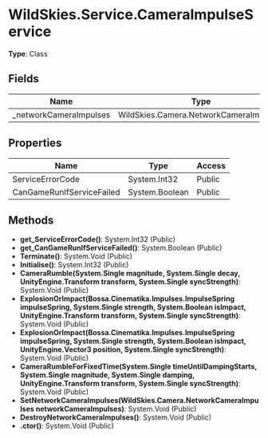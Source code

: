 ﻿# WildSkies.Service.CameraImpulseService

**Type**: Class

## Fields

| Name | Type | Access |
|------|------|--------|
| _networkCameraImpulses | WildSkies.Camera.NetworkCameraImpulses | Private |

## Properties

| Name | Type | Access |
|------|------|--------|
| ServiceErrorCode | System.Int32 | Public |
| CanGameRunIfServiceFailed | System.Boolean | Public |

## Methods

- **get_ServiceErrorCode()**: System.Int32 (Public)
- **get_CanGameRunIfServiceFailed()**: System.Boolean (Public)
- **Terminate()**: System.Void (Public)
- **Initialise()**: System.Int32 (Public)
- **CameraRumble(System.Single magnitude, System.Single decay, UnityEngine.Transform transform, System.Single syncStrength)**: System.Void (Public)
- **ExplosionOrImpact(Bossa.Cinematika.Impulses.ImpulseSpring impulseSpring, System.Single strength, System.Boolean isImpact, UnityEngine.Transform transform, System.Single syncStrength)**: System.Void (Public)
- **ExplosionOrImpact(Bossa.Cinematika.Impulses.ImpulseSpring impulseSpring, System.Single strength, System.Boolean isImpact, UnityEngine.Vector3 position, System.Single syncStrength)**: System.Void (Public)
- **CameraRumbleForFixedTime(System.Single timeUntilDampingStarts, System.Single magnitude, System.Single damping, UnityEngine.Transform transform, System.Single syncStrength)**: System.Void (Public)
- **SetNetworkCameraImpulses(WildSkies.Camera.NetworkCameraImpulses networkCameraImpulses)**: System.Void (Public)
- **DestroyNetworkCameraImpulses()**: System.Void (Public)
- **.ctor()**: System.Void (Public)

